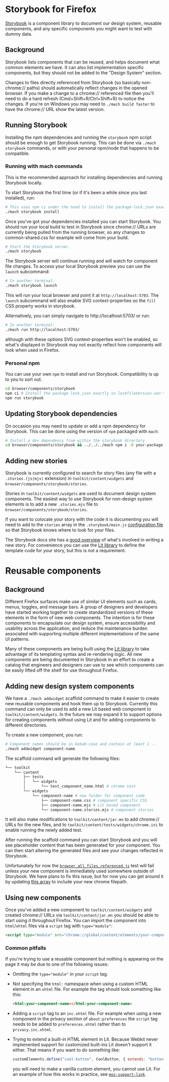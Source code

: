 # Storybook for Firefox

[Storybook](https://storybook.js.org/) is a component library to document our
design system, reusable components, and any specific components you might want
to test with dummy data.

## Background

Storybook lists components that can be reused, and helps document
what common elements we have. It can also list implementation specific
components, but they should not be added to the "Design System" section.

Changes to files directly referenced from Storybook (so basically non-chrome://
paths) should automatically reflect changes in the opened browser. If you make a
change to a chrome:// referenced file then you'll need to do a hard refresh
(Cmd+Shift+R/Ctrl+Shift+R) to notice the changes. If you're on Windows you may
need to `./mach build faster` to have the chrome:// URL show the latest version.

## Running Storybook

Installing the npm dependencies and running the `storybook` npm script should be
enough to get Storybook running. This can be done via `./mach storybook`
commands, or with your personal npm/node that happens to be compatible.

### Running with mach commands

This is the recommended approach for installing dependencies and running
Storybook locally.

To start Storybook the first time (or if it's been a while since you last
installed), run:

```sh
# This uses npm ci under the hood to install the package-lock.json exactly.
./mach storybook install
```

Once you've got your dependencies installed you can start Storybook. You should
run your local build to test in Storybook since chrome:// URLs are currently
being pulled from the running browser, so any changes to common-shared.css for
example will come from your build.

```sh
# Start the Storybook server.
./mach storybook
```

The Storybook server will continue running and will watch for component file
changes. To access your local Storybook preview you can use the `launch`
subcommand:

```sh
# In another terminal:
./mach storybook launch
```

This will run your local browser and point it at `http://localhost:5703`. The
`launch` subcommand will also enable SVG context-properties so the `fill` CSS
property works in storybook.

Alternatively, you can simply navigate to http://localhost:5703/ or run:

```sh
# In another terminal:
./mach run http://localhost:5703/
```

although with these options SVG context-properties won't be enabled, so what's
displayed in Storybook may not exactly reflect how components will look when
used in Firefox.

### Personal npm

You can use your own `npm` to install and run Storybook. Compatibility is up
to you to sort out.

```sh
cd browser/components/storybook
npm ci # Install the package-lock.json exactly so lockfileVersion won't change.
npm run storybook
```

## Updating Storybook dependencies

On occasion you may need to update or add a npm dependency for Storybook.
This can be done using the version of `npm` packaged with `mach`:

```sh
# Install a dev dependency from within the storybook directory.
cd browser/components/storybook && ../../../mach npm i -D your-package
```

## Adding new stories

Storybook is currently configured to search for story files (any file with a
`.stories.(js|mjs)` extension) in `toolkit/content/widgets` and
`browser/components/storybook/stories`.

Stories in `toolkit/content/widgets` are used to document design system
components. The easiest way to use Storybook for non-design system elements is
to add a new `.stories.mjs` file to `browser/components/storybook/stories`.

If you want to colocate your story with the code it is documenting you will need
to add to the `stories` array in the `.storybook/main.js` [configuration
file](https://searchfox.org/mozilla-central/source/browser/components/storybook/.storybook/main.js)
so that Storybook knows where to look for your files.

The Storybook docs site has a [good
overview](https://storybook.js.org/docs/web-components/get-started/whats-a-story)
of what's involved in writing a new story. For convenience you can use the [Lit
library](https://lit.dev/) to define the template code for your story, but this
is not a requirement.

# Reusable components

## Background

Different Firefox surfaces make use of similar UI elements such as cards, menus,
toggles, and message bars. A group of designers and developers have started
working together to create standardized versions of these elements in the form
of new web components. The intention is for these components to encapsulate our
design system, ensure accessibility and usability across the application, and
reduce the maintenance burden associated with supporting multiple different
implementations of the same UI patterns.

Many of these components are being built using the [Lit
library](https://lit.dev/) to take advantage of its templating syntax and
re-rendering logic. All new components are being documented in Storybook in an
effort to create a catalog that engineers and designers can use to see which
components can be easily lifted off the shelf for use throughout Firefox.

## Adding new design system components

We have a `./mach addwidget` scaffold command to make it easier to create new
reusable components and hook them up to Storybook. Currently this command can
only be used to add a new Lit based web component to `toolkit/content/widgets`.
In the future we may expand it to support options for creating components
without using Lit and for adding components to different directories.

To create a new component, you run:

```sh
# Component names should be in kebab-case and contain at least 1 -.
./mach addwidget component-name
```

The scaffold command will generate the following files:

```sh
└── toolkit
    └── content
        ├── tests
        │   └── widgets
        │       └── test_component_name.html # chrome test
        └── widgets
            └── component-name # new folder for component code
                ├── component-name.css # component specific CSS
                ├── component-name.mjs # Lit based component
                └── component-name.stories.mjs # component stories
```

It will also make modifications to `toolkit/content/jar.mn` to add chrome://
URLs for the new files, and to `toolkit/content/tests/widgets/chrome.ini` to
enable running the newly added test.

After running the scaffold command you can start Storybook and you will see
placeholder content that has been generated for your component. You can then
start altering the generated files and see your changes reflected in Storybook.

Unfortunately for now the
[`browser_all_files_referenced.js`](https://searchfox.org/mozilla-central/source/browser/base/content/test/static/browser_all_files_referenced.js)
test will fail unless your new component is immediately used somewhere outside
of Storybook. We have plans to fix this issue, but for now you can get around it
by updating [this array](https://searchfox.org/mozilla-central/source/browser/base/content/test/static/browser_all_files_referenced.js#107) to include your new chrome filepath.

## Using new components

Once you've added a new component to `toolkit/content/widgets` and created
chrome:// URLs via `toolkit/content/jar.mn` you should be able to start using it
throughout Firefox. You can import the component into `html`/`xhtml` files via a
`script` tag with `type="module"`:

```html
<script type="module" src="chrome://global/content/elements/your-component-name.mjs">
```

### Common pitfalls

If you're trying to use a reusable component but nothing is appearing on the
page it may be due to one of the following issues:

- Omitting the `type="module"` in your `script` tag.
- Not specifying the `html:` namespace when using a custom HTML element in an
  `xhtml` file. For example the tag should look something like this:

  ```html
  <html:your-component-name></html:your-component-name>
  ```
- Adding a `script` tag to an `inc.xhtml` file. For example when using a new
  component in the privacy section of `about:preferences` the `script` tag needs
  to be added to `preferences.xhtml` rather than to `privacy.inc.xhtml`.
- Trying to extend a built-in HTML element in Lit. Because Webkit never
  implemented support for customized built-ins Lit doesn't support it either.
  That means if you want to do something like:

  ```js
  customElements.define("cool-button", CoolButton, { extends: "button" });
  ```

  you will need to make a vanilla custom element, you cannot use Lit. For an
  example of how this works in practice, see
  [`moz-support-link`](https://searchfox.org/mozilla-central/source/toolkit/content/widgets/moz-support-link/moz-support-link.mjs).
